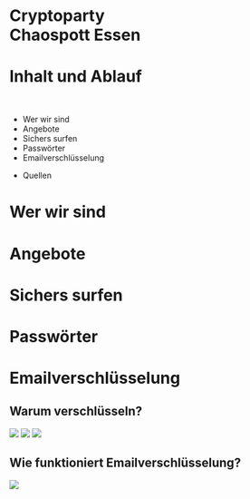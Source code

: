 # Cryptoparty<br/> Chaospott Essen



# Inhalt und Ablauf
<br />

* Wer wir sind
* Angebote
* Sichers surfen
* Passwörter
* Emailverschlüsselung
<!--- * Festplattenverschlüsselung  --->
<!--- * Chatverschlüsselung  --->
* Quellen


# Wer wir sind



# Angebote



# Sichers surfen



# Passwörter



# Emailverschlüsselung


## Warum verschlüsseln?


<img src="img/postkarte.png">


<img src="img/postkarte-markiert.png">


<img src="img/weg-einer-email.png">


## Wie funktioniert Emailverschlüsselung?


<img src="img/offene-schnappschloesser.png">



